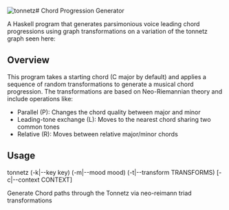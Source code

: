 ![tonnetz](https://github.com/user-attachments/assets/568d55f2-3c69-4f24-8077-8fb7da06bcef)# Chord Progression Generator

A Haskell program that generates parsimonious voice leading chord progressions using graph transformations on a variation of the tonnetz graph seen here:

## Overview

This program takes a starting chord (C major by default) and applies a sequence of random transformations to generate a musical chord progression. The transformations are based on Neo-Riemannian theory and include operations like:

- Parallel (P): Changes the chord quality between major and minor
- Leading-tone exchange (L): Moves to the nearest chord sharing two common tones
- Relative (R): Moves between relative major/minor chords

## Usage

tonnetz (-k|--key key) 
        (-m|--mood mood) 
        (-t|--transform TRANSFORMS)
        [-c|--context CONTEXT]

Generate Chord paths through the Tonnetz via neo-reimann triad transformations
